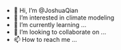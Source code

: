 - 👋 Hi, I’m @JoshuaQian
- 👀 I’m interested in climate modeling
- 🌱 I’m currently learning ...
- 💞️ I’m looking to collaborate on ...
- 📫 How to reach me ...

<!---
JoshuaQian/JoshuaQian is a ✨ special ✨ repository because its `README.md` (this file) appears on your GitHub profile.
You can click the Preview link to take a look at your changes.
--->
